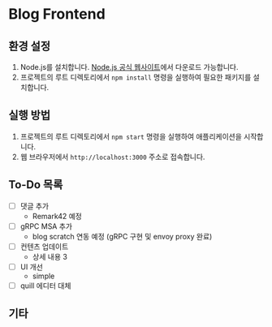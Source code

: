 # Blog Frontend

## 환경 설정

1. Node.js를 설치합니다. [Node.js 공식 웹사이트](https://nodejs.org/)에서 다운로드 가능합니다.
2. 프로젝트의 루트 디렉토리에서 `npm install` 명령을 실행하여 필요한 패키지를 설치합니다.

## 실행 방법

1. 프로젝트의 루트 디렉토리에서 `npm start` 명령을 실행하여 애플리케이션을 시작합니다.
2. 웹 브라우저에서 `http://localhost:3000` 주소로 접속합니다.

## To-Do 목록

- [ ] 댓글 추가
  - Remark42 예정
- [ ] gRPC MSA 추가
  - blog scratch 연동 예정 (gRPC 구현 및 envoy proxy 완료)
- [ ] 컨텐츠 업데이트
  - 상세 내용 3
- [ ] UI 개선
  - simple
- [ ] quill 에디터 대체

## 기타
